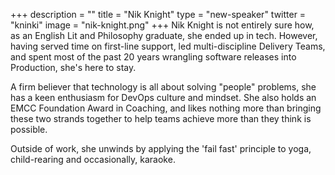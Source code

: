 +++
description = ""
title = "Nik Knight"
type = "new-speaker"
twitter = "kninki"
image = "nik-knight.png"
+++
Nik Knight is not entirely sure how, as an English Lit and Philosophy graduate, she ended up in tech. However, having served time on first-line support, led multi-discipline Delivery Teams, and spent most of the past 20 years wrangling software releases into Production, she's here to stay.

A firm believer that technology is all about solving "people" problems, she has a keen enthusiasm for DevOps culture and mindset. She also holds an EMCC Foundation Award in Coaching, and likes nothing more than bringing these two strands together to help teams achieve more than they think is possible.

Outside of work, she unwinds by applying the 'fail fast' principle to yoga, child-rearing and occasionally, karaoke.